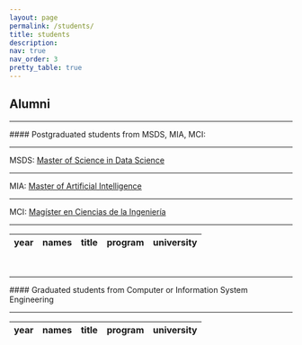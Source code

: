 ```yaml
---
layout: page
permalink: /students/
title: students
description: 
nav: true
nav_order: 3
pretty_table: true
---
```



## Alumni


<hr>
#### Postgraduated students from MSDS, MIA, MCI:

<hr>
MSDS: <a href="https://www.uai.cl/master-of-science/master-of-science-in-data-science/"> Master of Science in Data Science </a>
<hr>
MIA: <a href="https://ingenieria.uai.cl/magister/magister-en-inteligencia-artificial/">Master of Artificial Intelligence</a>
<hr>
MCI: <a href="https://ingenieria.uai.cl/master-of-science/magister-en-ciencias-de-la-ingenieria/"> Magíster en Ciencias de la Ingeniería</a>

<hr>

<table
  data-click-to-select="false"
  data-height="760"
  data-pagination="false"
  data-search="false"
  data-toggle="table"
  data-url="{{ '/assets/json/table_postgraduated.json' | relative_url }}"
>
  <thead>
    <tr>
      <th data-field="year" data-halign="left" data-align="center" data-sortable="true">year</th>
      <th data-field="names" data-halign="left" data-align="left" data-sortable="false">names</th>
      <th data-field="title" data-halign="left" data-align="left" data-sortable="false">title</th>
      <th data-field="program" data-halign="left" data-align="left" data-sortable="false">program</th>
      <th data-field="university" data-halign="left" data-align="left" data-sortable="false">university</th>
    </tr>
  </thead>
</table>

<br>

<hr>
#### Graduated students from Computer or Information System Engineering
<hr>

<table
  data-click-to-select="false"
  data-height="760"
  data-pagination="false"
  data-search="false"
  data-toggle="table"
  data-url="{{ '/assets/json/table_graduated.json' | relative_url }}"
>
  <thead>
    <tr>
      <th data-field="year" data-halign="left" data-align="center" data-sortable="true">year</th>
      <th data-field="name" data-halign="left" data-align="left" data-sortable="false">names</th>
      <th data-field="title" data-halign="left" data-align="left" data-sortable="false">title</th>
      <th data-field="program" data-halign="left" data-align="left" data-sortable="false">program</th>
      <th data-field="university" data-halign="rileftght" data-align="left" data-sortable="false">university</th>
    </tr>
  </thead>
</table>